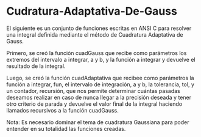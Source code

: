 # Cudratura-Adaptativa-De-Gauss


El siguiente es un conjunto de funciones escritas en ANSI C para resolver una integral definida mediante el método de Cuadratura Adaptativa de Gauss.

Primero, se creó la función cuadGauss que recibe como parámetros los extremos del intervalo a integrar, a y b,
y la función a integrar y devuelve el resultado de la integral. 

Luego, se creó la función cuadAdaptativa que recibee como parámetros la función a integrar, fun, el intervalo de integración, a y b, la tolerancia, tol, y un contador, recursión, que nos permite determinar cuántas pasadas deseamos realizar en caso de nunca llegar a la precisión deseada y tener otro criterio de parada y devuelve el valor final de la integral haciendo llamados recursivos a la función cuadGauss.

Nota: Es necesario dominar el tema de cuadratura Gaussiana para poder entender en su totalidad las funciones creadas.
